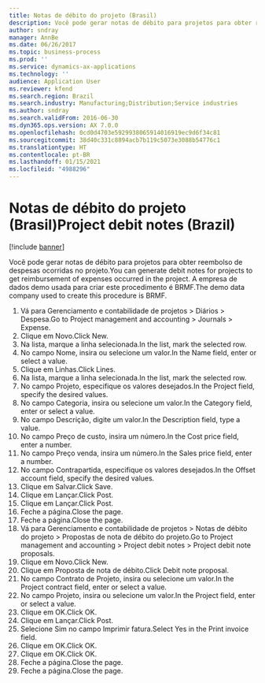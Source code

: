 ```yaml
---
title: Notas de débito do projeto (Brasil)
description: Você pode gerar notas de débito para projetos para obter reembolso de despesas ocorridas no projeto.
author: sndray
manager: AnnBe
ms.date: 06/26/2017
ms.topic: business-process
ms.prod: ''
ms.service: dynamics-ax-applications
ms.technology: ''
audience: Application User
ms.reviewer: kfend
ms.search.region: Brazil
ms.search.industry: Manufacturing;Distribution;Service industries
ms.author: sndray
ms.search.validFrom: 2016-06-30
ms.dyn365.ops.version: AX 7.0.0
ms.openlocfilehash: 0cd0d4703e5929938065914016919ec9d6f34c81
ms.sourcegitcommit: 38d40c331c8894acb7b119c5073e3088b54776c1
ms.translationtype: HT
ms.contentlocale: pt-BR
ms.lasthandoff: 01/15/2021
ms.locfileid: "4988296"
---
```

# <a name="project-debit-notes-brazil"></a><span data-ttu-id="acadd-103">Notas de débito do projeto (Brasil)</span><span class="sxs-lookup"><span data-stu-id="acadd-103">Project debit notes (Brazil)</span></span>

[!include [banner](../../includes/banner.md)]

<span data-ttu-id="acadd-104">Você pode gerar notas de débito para projetos para obter reembolso de despesas ocorridas no projeto.</span><span class="sxs-lookup"><span data-stu-id="acadd-104">You can generate debit notes for projects to get reimbursement of expenses occurred in the project.</span></span> <span data-ttu-id="acadd-105">A empresa de dados demo usada para criar este procedimento é BRMF.</span><span class="sxs-lookup"><span data-stu-id="acadd-105">The demo data company used to create this procedure is BRMF.</span></span>

1. <span data-ttu-id="acadd-106">Vá para Gerenciamento e contabilidade de projetos > Diários > Despesa.</span><span class="sxs-lookup"><span data-stu-id="acadd-106">Go to Project management and accounting > Journals > Expense.</span></span>
2. <span data-ttu-id="acadd-107">Clique em Novo.</span><span class="sxs-lookup"><span data-stu-id="acadd-107">Click New.</span></span>
3. <span data-ttu-id="acadd-108">Na lista, marque a linha selecionada.</span><span class="sxs-lookup"><span data-stu-id="acadd-108">In the list, mark the selected row.</span></span>
4. <span data-ttu-id="acadd-109">No campo Nome, insira ou selecione um valor.</span><span class="sxs-lookup"><span data-stu-id="acadd-109">In the Name field, enter or select a value.</span></span>
5. <span data-ttu-id="acadd-110">Clique em Linhas.</span><span class="sxs-lookup"><span data-stu-id="acadd-110">Click Lines.</span></span>
6. <span data-ttu-id="acadd-111">Na lista, marque a linha selecionada.</span><span class="sxs-lookup"><span data-stu-id="acadd-111">In the list, mark the selected row.</span></span>
7. <span data-ttu-id="acadd-112">No campo Projeto, especifique os valores desejados.</span><span class="sxs-lookup"><span data-stu-id="acadd-112">In the Project field, specify the desired values.</span></span>
8. <span data-ttu-id="acadd-113">No campo Categoria, insira ou selecione um valor.</span><span class="sxs-lookup"><span data-stu-id="acadd-113">In the Category field, enter or select a value.</span></span>
9. <span data-ttu-id="acadd-114">No campo Descrição, digite um valor.</span><span class="sxs-lookup"><span data-stu-id="acadd-114">In the Description field, type a value.</span></span>
10. <span data-ttu-id="acadd-115">No campo Preço de custo, insira um número.</span><span class="sxs-lookup"><span data-stu-id="acadd-115">In the Cost price field, enter a number.</span></span>
11. <span data-ttu-id="acadd-116">No campo Preço venda, insira um número.</span><span class="sxs-lookup"><span data-stu-id="acadd-116">In the Sales price field, enter a number.</span></span>
12. <span data-ttu-id="acadd-117">No campo Contrapartida, especifique os valores desejados.</span><span class="sxs-lookup"><span data-stu-id="acadd-117">In the Offset account field, specify the desired values.</span></span>
13. <span data-ttu-id="acadd-118">Clique em Salvar.</span><span class="sxs-lookup"><span data-stu-id="acadd-118">Click Save.</span></span>
14. <span data-ttu-id="acadd-119">Clique em Lançar.</span><span class="sxs-lookup"><span data-stu-id="acadd-119">Click Post.</span></span>
15. <span data-ttu-id="acadd-120">Clique em Lançar.</span><span class="sxs-lookup"><span data-stu-id="acadd-120">Click Post.</span></span>
16. <span data-ttu-id="acadd-121">Feche a página.</span><span class="sxs-lookup"><span data-stu-id="acadd-121">Close the page.</span></span>
17. <span data-ttu-id="acadd-122">Feche a página.</span><span class="sxs-lookup"><span data-stu-id="acadd-122">Close the page.</span></span>
18. <span data-ttu-id="acadd-123">Vá para Gerenciamento e contabilidade de projetos > Notas de débito do projeto > Propostas de nota de débito do projeto.</span><span class="sxs-lookup"><span data-stu-id="acadd-123">Go to Project management and accounting > Project debit notes > Project debit note proposals.</span></span>
19. <span data-ttu-id="acadd-124">Clique em Novo.</span><span class="sxs-lookup"><span data-stu-id="acadd-124">Click New.</span></span>
20. <span data-ttu-id="acadd-125">Clique em Proposta de nota de débito.</span><span class="sxs-lookup"><span data-stu-id="acadd-125">Click Debit note proposal.</span></span>
21. <span data-ttu-id="acadd-126">No campo Contrato de Projeto, insira ou selecione um valor.</span><span class="sxs-lookup"><span data-stu-id="acadd-126">In the Project contract field, enter or select a value.</span></span>
22. <span data-ttu-id="acadd-127">No campo Projeto, insira ou selecione um valor.</span><span class="sxs-lookup"><span data-stu-id="acadd-127">In the Project field, enter or select a value.</span></span>
23. <span data-ttu-id="acadd-128">Clique em OK.</span><span class="sxs-lookup"><span data-stu-id="acadd-128">Click OK.</span></span>
24. <span data-ttu-id="acadd-129">Clique em Lançar.</span><span class="sxs-lookup"><span data-stu-id="acadd-129">Click Post.</span></span>
25. <span data-ttu-id="acadd-130">Selecione Sim no campo Imprimir fatura.</span><span class="sxs-lookup"><span data-stu-id="acadd-130">Select Yes in the Print invoice field.</span></span>
26. <span data-ttu-id="acadd-131">Clique em OK.</span><span class="sxs-lookup"><span data-stu-id="acadd-131">Click OK.</span></span>
27. <span data-ttu-id="acadd-132">Clique em OK.</span><span class="sxs-lookup"><span data-stu-id="acadd-132">Click OK.</span></span>
28. <span data-ttu-id="acadd-133">Feche a página.</span><span class="sxs-lookup"><span data-stu-id="acadd-133">Close the page.</span></span>
29. <span data-ttu-id="acadd-134">Feche a página.</span><span class="sxs-lookup"><span data-stu-id="acadd-134">Close the page.</span></span>

